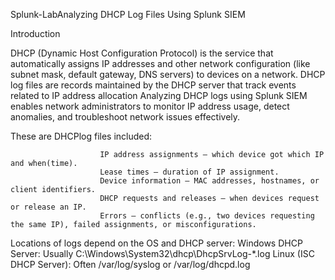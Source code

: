  Splunk-LabAnalyzing DHCP Log Files Using Splunk SIEM

Introduction 

DHCP (Dynamic Host Configuration Protocol) is the service that automatically assigns IP addresses and other network configuration (like subnet mask, default gateway, DNS servers) to devices on a network. DHCP log files are records maintained by the DHCP server that track events related to IP address allocation Analyzing DHCP logs using Splunk SIEM enables network administrators to monitor IP address usage, detect anomalies, and troubleshoot network issues effectively.

These are DHCPlog files included:

                        IP address assignments – which device got which IP and when(time).
                        Lease times – duration of IP assignment.
                        Device information – MAC addresses, hostnames, or client identifiers.
                        DHCP requests and releases – when devices request or release an IP.
                        Errors – conflicts (e.g., two devices requesting the same IP), failed assignments, or misconfigurations.
                        
Locations of logs depend on the OS and DHCP server:
    Windows DHCP Server: Usually C:\Windows\System32\dhcp\DhcpSrvLog-*.log
    Linux (ISC DHCP Server): Often /var/log/syslog or /var/log/dhcpd.log
                        
  
